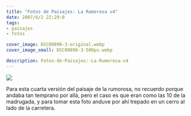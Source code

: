 ```yaml
---
title: "Fotos de Paisajes: La Rumorosa v4"
date: 2007/6/2 22:29:0
tags: 
- paisajes
- fotos

cover_image: DSC00896-3-original.webp
cover_image_small: DSC00896-3-500px.webp

description: Fotos-de-Paisajes:-La-Rumorosa-v4
---
```



[![](DSC00896-3)](DSC00896-3-original.webp)

Para esta cuarta versión del paisaje de la rumorosa, no recuerdo porque andaba tan temprano por allá, pero el caso es que eran como las 10 de la madrugada, y para tomar esta foto anduve por ahí trepado en un cerro al lado de la carretera.
